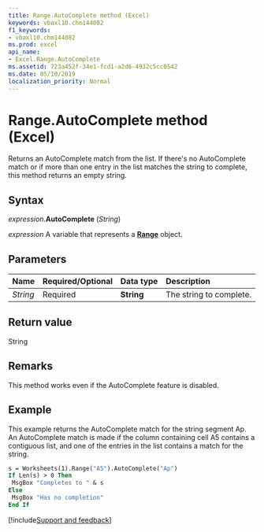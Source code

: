 ```yaml
---
title: Range.AutoComplete method (Excel)
keywords: vbaxl10.chm144082
f1_keywords:
- vbaxl10.chm144082
ms.prod: excel
api_name:
- Excel.Range.AutoComplete
ms.assetid: 723a452f-34e1-fcd1-a2d6-4932c5cc0542
ms.date: 05/10/2019
localization_priority: Normal
---
```



# Range.AutoComplete method (Excel)

Returns an AutoComplete match from the list. If there's no AutoComplete match or if more than one entry in the list matches the string to complete, this method returns an empty string.


## Syntax

_expression_.**AutoComplete** (_String_)

_expression_ A variable that represents a **[Range](excel.range(object).md)** object.


## Parameters

|Name|Required/Optional|Data type|Description|
|:-----|:-----|:-----|:-----|
| _String_|Required| **String**|The string to complete.|

## Return value

String


## Remarks

This method works even if the AutoComplete feature is disabled.


## Example

This example returns the AutoComplete match for the string segment Ap. An AutoComplete match is made if the column containing cell A5 contains a contiguous list, and one of the entries in the list contains a match for the string.

```vb
s = Worksheets(1).Range("A5").AutoComplete("Ap") 
If Len(s) > 0 Then 
 MsgBox "Completes to " & s 
Else 
 MsgBox "Has no completion" 
End If
```




[!include[Support and feedback](~/includes/feedback-boilerplate.md)]